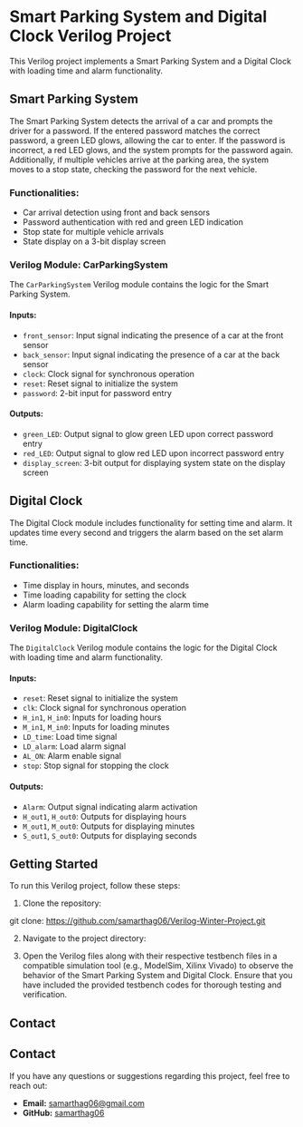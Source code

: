 # Smart Parking System and Digital Clock Verilog Project

This Verilog project implements a Smart Parking System and a Digital Clock with loading time and alarm functionality.

## Smart Parking System

The Smart Parking System detects the arrival of a car and prompts the driver for a password. If the entered password matches the correct password, a green LED glows, allowing the car to enter. If the password is incorrect, a red LED glows, and the system prompts for the password again. Additionally, if multiple vehicles arrive at the parking area, the system moves to a stop state, checking the password for the next vehicle.

### Functionalities:
- Car arrival detection using front and back sensors
- Password authentication with red and green LED indication
- Stop state for multiple vehicle arrivals
- State display on a 3-bit display screen

### Verilog Module: CarParkingSystem

The `CarParkingSystem` Verilog module contains the logic for the Smart Parking System.

#### Inputs:
- `front_sensor`: Input signal indicating the presence of a car at the front sensor
- `back_sensor`: Input signal indicating the presence of a car at the back sensor
- `clock`: Clock signal for synchronous operation
- `reset`: Reset signal to initialize the system
- `password`: 2-bit input for password entry

#### Outputs:
- `green_LED`: Output signal to glow green LED upon correct password entry
- `red_LED`: Output signal to glow red LED upon incorrect password entry
- `display_screen`: 3-bit output for displaying system state on the display screen

## Digital Clock

The Digital Clock module includes functionality for setting time and alarm. It updates time every second and triggers the alarm based on the set alarm time.

### Functionalities:
- Time display in hours, minutes, and seconds
- Time loading capability for setting the clock
- Alarm loading capability for setting the alarm time

### Verilog Module: DigitalClock

The `DigitalClock` Verilog module contains the logic for the Digital Clock with loading time and alarm functionality.

#### Inputs:
- `reset`: Reset signal to initialize the system
- `clk`: Clock signal for synchronous operation
- `H_in1`, `H_in0`: Inputs for loading hours
- `M_in1`, `M_in0`: Inputs for loading minutes
- `LD_time`: Load time signal
- `LD_alarm`: Load alarm signal
- `AL_ON`: Alarm enable signal
- `stop`: Stop signal for stopping the clock

#### Outputs:
- `Alarm`: Output signal indicating alarm activation
- `H_out1`, `H_out0`: Outputs for displaying hours
- `M_out1`, `M_out0`: Outputs for displaying minutes
- `S_out1`, `S_out0`: Outputs for displaying seconds

## Getting Started

To run this Verilog project, follow these steps:

1. Clone the repository:

git clone: https://github.com/samarthag06/Verilog-Winter-Project.git


2. Navigate to the project directory:

3. Open the Verilog files along with their respective testbench files in a compatible simulation tool (e.g., ModelSim, Xilinx Vivado) to observe the behavior of the Smart Parking System and Digital Clock. Ensure that you have included the provided testbench codes for thorough testing and verification.

## Contact

## Contact

If you have any questions or suggestions regarding this project, feel free to reach out:

- **Email:** samarthag06@gmail.com
- **GitHub:** [samarthag06](https://github.com/samarthag06)
